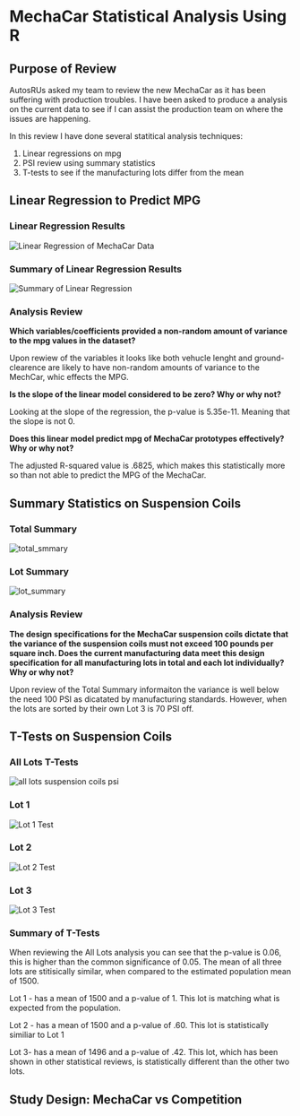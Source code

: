 # MechaCar Statistical Analysis Using R

## Purpose of Review

AutosRUs asked my team to review the new MechaCar as it has been suffering with production troubles. I have been asked to produce a analysis on the current data to see if I can assist the production team on where the issues are happening. 

In this review I have done several statitical analysis techniques:
  1) Linear regressions on mpg
  2) PSI review using summary statistics
  3) T-tests to see if the manufacturing lots differ from the mean
  
## Linear Regression to Predict MPG

### Linear Regression Results

![Linear Regression of MechaCar Data](https://user-images.githubusercontent.com/100856534/176267847-195ec5d0-3075-48b7-855f-1ae164379b2b.png)

### Summary of Linear Regression Results

![Summary of Linear Regression](https://user-images.githubusercontent.com/100856534/176267905-8c1abcb9-e4a4-46f8-98ca-c3e28c694b08.png)

### Analysis Review

**Which variables/coefficients provided a non-random amount of variance to the mpg values in the dataset?**

Upon rewiew of the variables it looks like both vehucle lenght and ground-clearence are likely to have non-random amounts of variance to the MechCar, whic effects the MPG.

**Is the slope of the linear model considered to be zero? Why or why not?**

Looking at the slope of the regression, the p-value is 5.35e-11. Meaning that the slope is not 0. 

**Does this linear model predict mpg of MechaCar prototypes effectively? Why or why not?**

The adjusted R-squared value is .6825, which makes this statistically more so than not able to predict the MPG of the MechaCar.

## Summary Statistics on Suspension Coils

### Total Summary

![total_smmary](https://user-images.githubusercontent.com/100856534/176270300-6256645f-9c40-4a90-abca-69434ba88485.png)

### Lot Summary

![lot_summary](https://user-images.githubusercontent.com/100856534/176270351-f9c112c9-41d5-4e98-bd7c-c7f50c886a6e.png)

### Analysis Review

**The design specifications for the MechaCar suspension coils dictate that the variance of the suspension coils must not exceed 100 pounds per square inch. Does the current manufacturing data meet this design specification for all manufacturing lots in total and each lot individually? Why or why not?**

Upon review of the Total Summary informaiton the variance is well below the need 100 PSI as dicatated by manufacturing standards. However, when the lots are sorted by their own Lot 3 is 70 PSI off. 

## T-Tests on Suspension Coils

### All Lots T-Tests

![all lots suspension coils psi](https://user-images.githubusercontent.com/100856534/176272527-5b412aeb-8ee0-48f5-ae01-cf8d8bda534e.png)

### Lot 1

![Lot 1 Test](https://user-images.githubusercontent.com/100856534/176272547-98f14088-398f-4297-b12c-94b799e87ff6.png)

### Lot 2

![Lot 2 Test](https://user-images.githubusercontent.com/100856534/176272566-d190bd19-cc52-41fd-bc30-22abaa297265.png)

### Lot 3

![Lot 3 Test](https://user-images.githubusercontent.com/100856534/176272585-ec9071b1-bf72-4c93-af4a-b410dbd11bbd.png)

### Summary of T-Tests

When reviewing the All Lots analysis you can see that the p-value is 0.06, this is higher than the common significance of 0.05. The mean of all three lots are stitisically similar, when compared to the estimated population mean of 1500.

Lot 1 - has a mean of 1500 and a p-value of 1. This lot is matching what is expected from the population. 

Lot 2 - has a mean of 1500 and a p-value of .60. This lot is statistically similiar to Lot 1

Lot 3- has a mean of 1496 and a p-value of .42. This lot, which has been shown in other statistical reviews, is statistically different than the other two lots. 

## Study Design: MechaCar vs Competition








